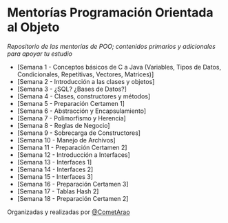 # Mentorías Programación Orientada al Objeto

_Repositorio de las mentorías de POO; contenidos primarios y adicionales para apoyar tu estudio_

- [Semana 1 - Conceptos básicos de C a Java (Variables, Tipos de Datos, Condicionales, Repetitivas, Vectores, Matrices)]
- [Semana 2 - Introducción a las clases y objetos]
- [Semana 3 - ¿SQL? ¿Bases de Datos?]
- [Semana 4 - Clases, constructores y métodos]
- [Semana 5 - Preparación Certamen 1]
- [Semana 6 - Abstracción y Encapsulamiento]
- [Semana 7 - Polimorfismo y Herencia]
- [Semana 8 - Reglas de Negocio]
- [Semana 9 - Sobrecarga de Constructores]
- [Semana 10 - Manejo de Archivos]
- [Semana 11 - Preparación Certamen 2]
- [Semana 12 - Introducción a Interfaces]
- [Semana 13 - Interfaces 1]
- [Semana 14 - Interfaces 2]
- [Semana 15 - Interfaces 3]
- [Semana 16 - Preparación Certamen 3]
- [Semana 17 - Tablas Hash 2]
- [Semana 18 - Preparación Certamen 2]

Organizadas y realizadas por [@CometArao](https://github.com/CometArao)